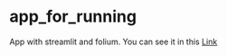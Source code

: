 # app_for_running
App with streamlit and folium.
You can see it in this  [Link](https://sandroormeno-app-for-running-app-v1-bl7n0r.streamlit.app)
